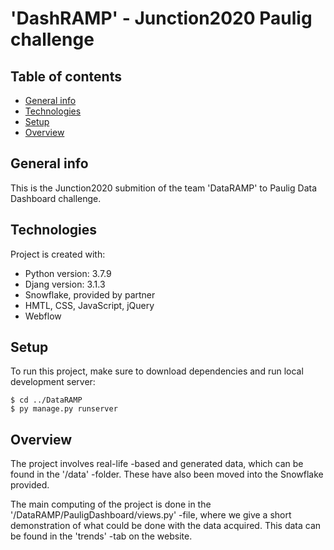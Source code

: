 # 'DashRAMP' - Junction2020 Paulig challenge

## Table of contents
* [General info](#general-info)
* [Technologies](#technologies)
* [Setup](#setup)
* [Overview](#overview)

## General info
This is the Junction2020 submition of the team 'DataRAMP' to Paulig Data Dashboard challenge.
	
## Technologies
Project is created with:
* Python version: 3.7.9
* Djang version: 3.1.3
* Snowflake, provided by partner
* HMTL, CSS, JavaScript, jQuery
* Webflow
	
## Setup
To run this project, make sure to download dependencies and run local development server:

```
$ cd ../DataRAMP
$ py manage.py runserver

```

## Overview
The project involves real-life -based and generated data, which can be found in the '/data' -folder. These have also been moved into the Snowflake provided.

The main computing of the project is done in the '/DataRAMP/PauligDashboard/views.py' -file, where we give a short demonstration of what could be done with the data acquired. This data can be found in the 'trends' -tab on the website.